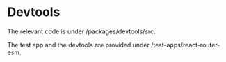 # Devtools

The relevant code is under /packages/devtools/src.

The test app and the devtools are provided under /test-apps/react-router-esm.